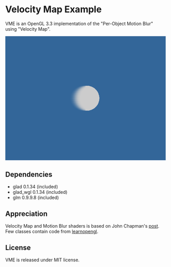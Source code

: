 Velocity Map Example
====================
VME is an OpenGL 3.3 implementation of the "Per-Object Motion Blur" using "Velocity Map".

![Alt text](/Images/Preview.png?raw=true "Preview")

## Dependencies
- glad 0.1.34 (included)
- glad_wgl 0.1.34 (included)
- glm 0.9.9.8 (included)

## Appreciation
Velocity Map and Motion Blur shaders is based on John Chapman's [post](http://john-chapman-graphics.blogspot.com/2013/01/per-object-motion-blur.html).<br/>
Few classes contain code from [learnopengl](https://learnopengl.com/).<br/>

## License
VME is released under MIT license.